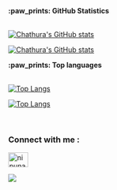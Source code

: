 



  <summary><b>:paw_prints: GitHub Statistics</b></summary><br>
  
[![Chathura's GitHub stats](https://github-readme-stats.vercel.app/api?username=nipuna-dulara&rank_icon=github&show=prs_merged_percentage&hide=contribs,issues&show_icons=true&custom_title=Open%20Source%20Contributions&bg_color=1a101c25&icon_color=9595ea&text_color=ffffff&title_color=9595ea&border_radius=10&border_color=6b4176#gh-dark-mode-only)](https://github.com/nipuna-dulara#gh-dark-mode-only)

[![Chathura's GitHub stats](https://github-readme-stats.vercel.app/api?username=nipuna-dulara&rank_icon=github&show=prs_merged_percentage&hide=contribs,issues&show_icons=true&custom_title=Open%20Source%20Contributions&bg_color=fdf5ff&text_color=000000&title_color=2f2f96&border_radius=10&border_color=4747d8&icon_color=c97bde#gh-light-mode-only)](https://github.com/nipuna-dulara#gh-light-mode-only)



  <summary><b>:paw_prints: Top languages</b></summary><br>

[![Top Langs](https://github-readme-stats.vercel.app/api/top-langs/?username=nipuna-dulara&hide=Tcl,HTML,Pascal,Ruby,css,Perl,Raku,Kotlin,Objective-c,Cmake,Makefile,Batchfile,Shell&layout=compact&langs_count=8&custom_title=Most%20Used%20Languages%20in%20FOSS%20Projects&card_width=470px&bg_color=1a101c25&text_color=ffffff&title_color=9595ea&border_radius=10&border_color=6b4176#gh-dark-mode-only)](https://github.com/nipuna-dulara#gh-dark-mode-only)

[![Top Langs](https://github-readme-stats.vercel.app/api/top-langs/?username=nipuna-dulara&hide=Tcl,HTML,Pascal,Perl,Cmake,Makefile,Batchfile,Shell&layout=compact&langs_count=8&custom_title=Most%20Used%20Languages%20in%20FOSS%20Projects&card_width=470px&bg_color=fdf5ff&text_color=000000&title_color=2f2f96&border_radius=10&border_color=4747d8#gh-light-mode-only)](https://github.com/nipuna-dulara#gh-light-mode-only)


<br>
<h3 align="left">Connect with me :</h3>
<p align="left">
  <a href="https://www.linkedin.com/in/nipuna-dulara-51416a200/" target="blank"><img align="center"
      src="icons\linkedin.svg"
      alt="nipuna-dulara" height="30" width="40" /></a>


</p>
<a href="https://www.youtube.com/watch?v=dQw4w9WgXcQ"><img src="line_break.gif"></a>

